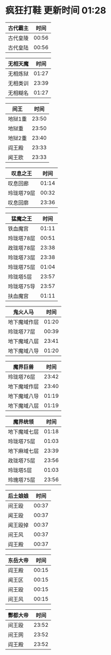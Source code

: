 # 疯狂打鞋 更新时间 01:28

| 古代霸主   | 时间    |
|--------|-------|
| 古代皇陵 | 00:56 |
| 古代皇陆 | 00:56 |

| 无相天魔   | 时间    |
|--------|-------|
| 无相炼狱 | 01:27 |
| 无相类训 | 23:39 |
| 无相糊名 | 01:27 |

| 间王   | 时间    |
|--------|-------|
| 地狱1重 | 23:50 |
| 地狱重 | 23:50 |
| 地狱2重 | 23:40 |
| 阎王殿 | 23:33 |
| 闻王欧 | 23:33 |

| 叹息之王   | 时间    |
|--------|-------|
| 叹息回廊 | 01:14 |
| 玲珑塔79层 | 00:32 |
| 叹息回廓 | 23:36 |

| 猛魔之王   | 时间    |
|--------|-------|
| 铁血魔宫 | 01:11 |
| 玲珑塔78层 | 00:51 |
| 政珑塔78层 | 23:38 |
| 玲珑塔73层 | 23:38 |
| 玲珑塔75层 | 01:04 |
| 玲珑塔5层 | 23:57 |
| 玲珑塔75导 | 23:57 |
| 扶血魔宫 | 01:11 |

| 鬼火人马   | 时间    |
|--------|-------|
| 地下魔域作层 | 01:20 |
| 玲珑塔77层 | 00:39 |
| 地下魔域八层 | 23:41 |
| 地下魔域八导 | 01:20 |

| 魔界巨兽   | 时间    |
|--------|-------|
| 玲珑塔76层 | 23:42 |
| 地下魔域作层 | 23:40 |
| 地下魔域八导 | 01:19 |
| 地下魔域八层 | 01:19 |

| 魔界统领   | 时间    |
|--------|-------|
| 地下魔域七层 | 01:18 |
| 玲珑塔75层 | 01:03 |
| 地下麻域七层 | 23:39 |
| 政珑塔75层 | 23:56 |
| 玲珑塔5层 | 01:03 |
| 玲瑰塔75层 | 23:56 |

| 后土娘娘   | 时间    |
|--------|-------|
| 间王殴 | 00:37 |
| 闻王殴 | 00:37 |
| 闻王殴掉 | 00:37 |
| 间王风 | 00:37 |
| 阎王殿 | 00:37 |

| 东岳大帝   | 时间    |
|--------|-------|
| 阎王殿 | 00:15 |
| 闻王区 | 00:15 |
| 间王殴 | 00:15 |
| 间王风 | 00:15 |

| 酆都大帝   | 时间    |
|--------|-------|
| 间王殴 | 23:52 |
| 间王网 | 23:52 |
| 阎王殿 | 23:52 |